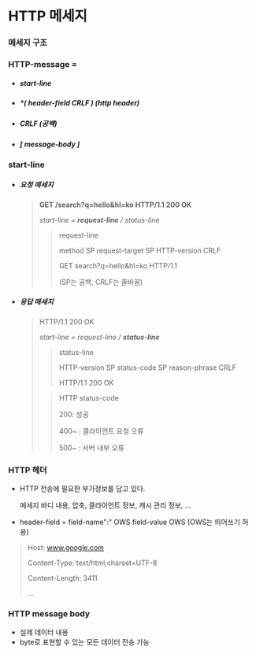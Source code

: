 # HTTP 메세지



### 메세지 구조 

### HTTP-message = 

- ##### start-line

- ##### *( header-field CRLF ) *(http header)*

- ##### CRLF *(공백)*

- ##### [ message-body ]	



### start-line

- ##### 요청 메세지

  >**GET /search?q=hello&hl=ko HTTP/1.1 200 OK**
  >
  >*start-line = **request-line** / status-line*
  >
  >>request-line
  >>
  >>method SP request-target SP HTTP-version CRLF
  >>
  >>GET 	search?q=hello&hl=ko 	HTTP/1.1
  >>
  >>(SP는 공백, CRLF는 줄바꿈) 

- ##### 응답 메세지

  >HTTP/1.1 200 OK
  >
  >*start-line = request-line / **status-line***
  >
  >>status-line
  >>
  >>HTTP-version SP status-code SP reason-phrase CRLF
  >>
  >>HTTP/1.1	200	OK
  >
  >> HTTP status-code 
  >>
  >> 200: 성공
  >>
  >> 400~ : 클라이언트 요청 오류
  >>
  >> 500~ : 서버 내부 오류



### HTTP 헤더

- HTTP 전송에 필요한 부가정보를 담고 있다.

  메세지 바디 내용, 압축, 클라이언트 정보, 캐시 관리 정보, ...

- header-field = field-name":" OWS field-value OWS (OWS는 띄어쓰기 허용)

>Host: www.google.com
>
>Content-Type: text/html;charset=UTF-8
>
>Content-Length: 3411
>
>...



### HTTP message body

- 실제 데이터 내용
- byte로 표현할 수 있는 모든 데이터 전송 가능